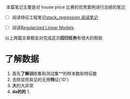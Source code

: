 
‌‌‌
本篇笔记主要是对 house price 比赛的优秀案例进行总结的笔记
- [ ] 阅读特征工程笔记[stack_regression 阅读笔记](stack_regression%20阅读笔记.md)
- [ ] 阅读[Regularized Linear Models](https://www.kaggle.com/apapiu/regularized-linear-models)


以上两篇文章都会对完成这次**回归任务**有很大的帮助



# 了解数据
1. 首先**了解训**练集和测试集**的样本数和特征数
2. 去除显而易见的无用**特**征('ID')
3. **大**的大非常
4. **da的的**
	1. 
	